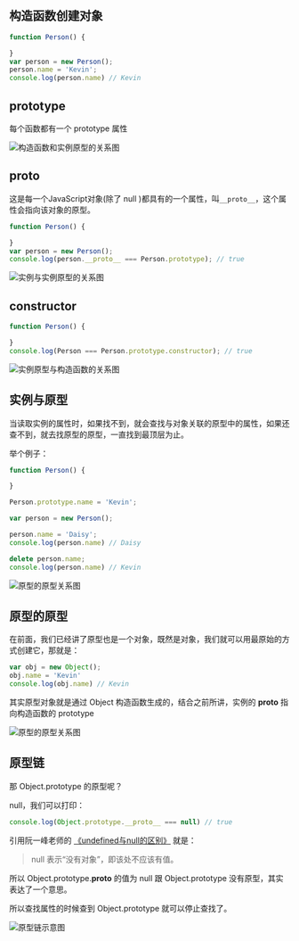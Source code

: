 ## 构造函数创建对象

```js
function Person() {

}
var person = new Person();
person.name = 'Kevin';
console.log(person.name) // Kevin
```

## prototype

每个函数都有一个 prototype 属性

<img src="https://camo.githubusercontent.com/02789d6806b75d34b2017021f58efa3aa7a2ee6be8a0c05fb3293438884b9ec0/68747470733a2f2f63646e2e6a7364656c6976722e6e65742f67682f6d717971696e6766656e672f426c6f672f496d616765732f70726f746f74797065312e706e67" title="" alt="构造函数和实例原型的关系图" data-align="center">

## __proto__

这是每一个JavaScript对象(除了 null )都具有的一个属性，叫`__proto__`，这个属性会指向该对象的原型。

```js
function Person() {

}
var person = new Person();
console.log(person.__proto__ === Person.prototype); // true
```

<img src="https://camo.githubusercontent.com/3dde335faa15d03ffe3b907f6e5c2b5f4d2183caa4c47ac7486794bc407f663c/68747470733a2f2f63646e2e6a7364656c6976722e6e65742f67682f6d717971696e6766656e672f426c6f672f496d616765732f70726f746f74797065322e706e67" title="" alt="实例与实例原型的关系图" data-align="center">

## constructor

```js
function Person() {

}
console.log(Person === Person.prototype.constructor); // true
```

<img src="https://camo.githubusercontent.com/0aaf005afda83d4e2fdd2bbe523df228b567a091317a2154181771b2706ea2ef/68747470733a2f2f63646e2e6a7364656c6976722e6e65742f67682f6d717971696e6766656e672f426c6f672f496d616765732f70726f746f74797065332e706e67" title="" alt="实例原型与构造函数的关系图" data-align="center">

## 实例与原型

当读取实例的属性时，如果找不到，就会查找与对象关联的原型中的属性，如果还查不到，就去找原型的原型，一直找到最顶层为止。

举个例子：

```js
function Person() {

}

Person.prototype.name = 'Kevin';

var person = new Person();

person.name = 'Daisy';
console.log(person.name) // Daisy

delete person.name;
console.log(person.name) // Kevin
```

![原型的原型关系图](https://camo.githubusercontent.com/ad0ee0e2594c1ac471bbb42321963c130f4fe1ef9ec70389c8ced54544d3fd6c/68747470733a2f2f63646e2e6a7364656c6976722e6e65742f67682f6d717971696e6766656e672f426c6f672f496d616765732f70726f746f74797065342e706e67)

## 原型的原型

在前面，我们已经讲了原型也是一个对象，既然是对象，我们就可以用最原始的方式创建它，那就是：

```js
var obj = new Object();
obj.name = 'Kevin'
console.log(obj.name) // Kevin
```

其实原型对象就是通过 Object 构造函数生成的，结合之前所讲，实例的 __proto__ 指向构造函数的 prototype

![原型的原型关系图](https://camo.githubusercontent.com/ad0ee0e2594c1ac471bbb42321963c130f4fe1ef9ec70389c8ced54544d3fd6c/68747470733a2f2f63646e2e6a7364656c6976722e6e65742f67682f6d717971696e6766656e672f426c6f672f496d616765732f70726f746f74797065342e706e67)

## 原型链

那 Object.prototype 的原型呢？

null，我们可以打印：

```js
console.log(Object.prototype.__proto__ === null) // true
```

引用阮一峰老师的 [《undefined与null的区别》](http://www.ruanyifeng.com/blog/2014/03/undefined-vs-null.html) 就是：

> null 表示“没有对象”，即该处不应该有值。

所以 Object.prototype.__proto__ 的值为 null 跟 Object.prototype 没有原型，其实表达了一个意思。

所以查找属性的时候查到 Object.prototype 就可以停止查找了。

<img src="https://camo.githubusercontent.com/9a69b0f03116884e80cf566f8542cf014a4dd043fce6ce030d615040461f4e5a/68747470733a2f2f63646e2e6a7364656c6976722e6e65742f67682f6d717971696e6766656e672f426c6f672f496d616765732f70726f746f74797065352e706e67" title="" alt="原型链示意图" data-align="center">
